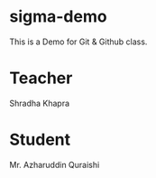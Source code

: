 # sigma-demo
This is a Demo for Git &amp; Github class.

# Teacher
Shradha Khapra

# Student
Mr. Azharuddin Quraishi